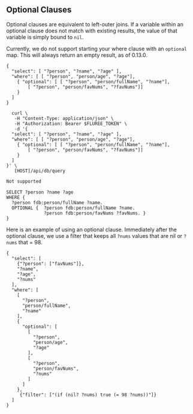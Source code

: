 ## Optional Clauses

Optional clauses are equivalent to left-outer joins. If a variable within an optional clause does not match with existing results, the value of that variable is simply bound to `nil`. 

Currently, we do not support starting your where clause with an `optional` map. This will always return an empty result, as of 0.13.0. 

```flureeql
{
  "select": [ "?person", "?name", "?age" ],
  "where": [ [ "?person", "person/age", "?age"],
    { "optional": [ [ "?person", "person/fullName", "?name"],
        [ "?person", "person/favNums", "?favNums"]]
    }
  ]
}
```

```curl 
  curl \
   -H "Content-Type: application/json" \
   -H "Authorization: Bearer $FLUREE_TOKEN" \
   -d '{
  "select": [ "?person", "?name", "?age" ],
  "where": [ [ "?person", "person/age", "?age"],
    { "optional": [ [ "?person", "person/fullName", "?name"],
        [ "?person", "person/favNums", "?favNums"]]
    }
  ]
}' \
   [HOST]/api/db/query
```

```graphql 
Not supported
```

```sparql
SELECT ?person ?name ?age
WHERE {
  ?person fdb:person/fullName ?name. 
  OPTIONAL {  ?person fdb:person/fullName ?name. 
              ?person fdb:person/favNums ?favNums. }
}
```

Here is an example of using an optional clause. Immediately after the optional clause, we use a filter that keeps all `?nums` values that are nil or `?nums` that = 98. 

```all
{
  "select": [
    {"?person": ["favNums"]},
    "?name",
    "?age",
    "?nums"
  ],
  "where": [
    [
      "?person",
      "person/fullName",
      "?name"
    ],
    {
      "optional": [
        [
          "?person",
          "person/age",
          "?age"
        ],
        [
          "?person",
          "person/favNums",
          "?nums"
        ]
      ]
    },
     {"filter": ["(if (nil? ?nums) true (= 98 ?nums))"]}
  ]
}
```

<!-- 
### Left-Outer Join Walkthrough

Here is a query that does not have any optional clauses:

```flureeql
{
    "select": ["?handle", "?num"],
    "where": [  ["?person", "person/handle", "?handle"], 
                ["?person", "person/favNums", "?num"] ]
}
```

```curl
  curl \
   -H "Content-Type: application/json" \
   -H "Authorization: Bearer $FLUREE_TOKEN" \
   -d '{
    "select": ["?handle", "?num"],
    "where": [  ["?person", "person/handle", "?handle"], 
                ["?person", "person/favNums", "?num"] ]
}' \
   [HOST]/api/db/query
```

```graphql
Not supported
```

```sparql
SELECT ?handle ?num
WHERE {
  ?person fdb:person/handle ?handle.
  ?person fdb:person/favNums ?num.
}
```

Let's say the results of the where clause are as follows:

?handle | ?num
-- | --
Alice | 7
Alice | 42 
Bob | 2
Bob | 9
Bob | 42

If there were any people in our database *without* favorite numbers, they would not appear in this query. However, if we want to preserve all `handle`s, even ones belonging to people without favorite numbers, we could issue this query:

```flureeql
{
    "select": ["?handle", "?num"],
    "where": [  ["?person", "person/handle", "?handle"] ],
    "optional": [["?person", "person/favNums", "?num"]]
}
```

```curl 
  curl \
   -H "Content-Type: application/json" \
   -H "Authorization: Bearer $FLUREE_TOKEN" \
   -d '{
    "select": ["?handle", "?num"],
    "where": [  ["?person", "person/handle", "?handle"] ],
    "optional": [["?person", "person/favNums", "?num"]]
}' \
   [HOST]/api/db/query
```

```graphql
Not supported
```

```sparql
SELECT ?handle ?num
WHERE {
  ?person fdb:person/handle ?handle.
  OPTIONAL { ?person fdb:person/favNums ?num. }
}
```

The results of the above query might look below. Where Jack and Jill are still in our result set, even though they don't have favorite numbers.

?handle | ?num
-- | --
Alice | 7
Alice | 42 
Bob | 2
Bob | 9
Bob | 42
Jack | null
Jill | null

You could have as many optional clauses as you like, but note that ORDER matters! So think through those joins before writing out your query.




Filters can include multiple variables, for example gets all the favorite numbers for every person, and if a person has an age, it also gets their age. Then, it filters by returning only the favorite numbers that are greater than a given person's age or greater than 3 if no age is provided. 

```flureeql
{
  "select": ["?favNums", "?age" ],
  "where": [["?person", "person/favNums", "?favNums"]],
  "optional": [["?person", "person/age", "?age"]],
  "filter": ["(> ?favNums (coalesce ?age 3))"]
}
```

```curl
  curl \
   -H "Content-Type: application/json" \
   -H "Authorization: Bearer $FLUREE_TOKEN" \
   -d '{
  "select": ["?favNums", "?age" ],
  "where": [["?person", "person/favNums", "?favNums"]],
  "optional": [["?person", "person/age", "?age"]],
  "filter": ["(> ?favNums (coalesce ?age 3))"]
}' \
   [HOST]/api/db/query
```

```graphql
Not supported
```

```sparql
SELECT ?favNums ?age
WHERE {
  ?person fdb:person/favNums ?favNums.
  OPTIONAL {
    ?person fdb:person/age ?age.
  }
  FILTER( ?favNums > (coalesce ?age 3))
}
``` -->